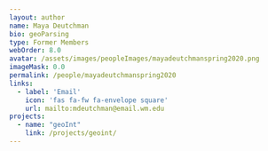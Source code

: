 ```yaml
---
layout: author
name: Maya Deutchman
bio: geoParsing
type: Former Members
webOrder: 8.0
avatar: /assets/images/peopleImages/mayadeutchmanspring2020.png
imageMask: 0.0
permalink: /people/mayadeutchmanspring2020
links:
  - label: 'Email'
    icon: 'fas fa-fw fa-envelope square'
    url: mailto:mdeutchman@email.wm.edu
projects:
  - name: "geoInt"
    link: /projects/geoint/
---
```

